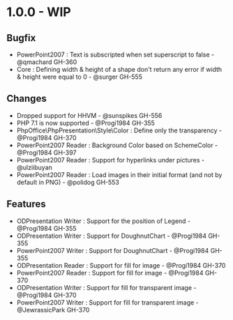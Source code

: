 # 1.0.0 - WIP

## Bugfix
- PowerPoint2007 : Text is subscripted when set superscript to false - @qmachard GH-360
- Core : Defining width & height of a shape don't return any error if width & height were equal to 0 - @surger GH-555

## Changes
- Dropped support for HHVM - @sunspikes GH-556
- PHP 7.1 is now supported - @Progi1984 GH-355
- PhpOffice\PhpPresentation\Style\Color : Define only the transparency - @Progi1984 GH-370
- PowerPoint2007 Reader : Background Color based on SchemeColor - @Progi1984 GH-397
- PowerPoint2007 Reader : Support for hyperlinks under pictures - @ulziibuyan
- PowerPoint2007 Reader : Load images in their initial format (and not by default in PNG) - @polidog GH-553

## Features
- ODPresentation Writer : Support for the position of Legend - @Progi1984 GH-355
- ODPresentation Writer : Support for DoughnutChart - @Progi1984 GH-355
- PowerPoint2007 Writer : Support for DoughnutChart - @Progi1984 GH-355
- ODPresentation Reader : Support for fill for image - @Progi1984 GH-370
- PowerPoint2007 Reader : Support for fill for image - @Progi1984 GH-370
- ODPresentation Writer : Support for fill for transparent image - @Progi1984 GH-370
- PowerPoint2007 Writer : Support for fill for transparent image - @JewrassicPark GH-370